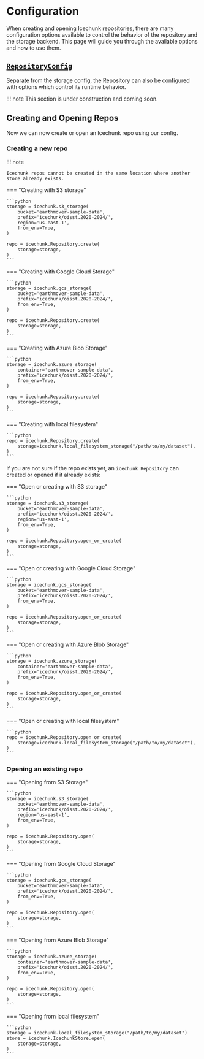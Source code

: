 # Configuration

When creating and opening Icechunk repositories, there are many configuration options available to control the behavior of the repository and the storage backend. This page will guide you through the available options and how to use them.

## [`RepositoryConfig`](./reference.md#icechunk.RepositoryConfig)

Separate from the storage config, the Repository can also be configured with options which control its runtime behavior.

!!! note
    This section is under construction and coming soon.

## Creating and Opening Repos

Now we can now create or open an Icechunk repo using our config.

### Creating a new repo

!!! note

    Icechunk repos cannot be created in the same location where another store already exists.

=== "Creating with S3 storage"

    ```python
    storage = icechunk.s3_storage(
        bucket='earthmover-sample-data',
        prefix='icechunk/oisst.2020-2024/',
        region='us-east-1',
        from_env=True,
    )

    repo = icechunk.Repository.create(
        storage=storage,
    )
    ```

=== "Creating with Google Cloud Storage"

    ```python
    storage = icechunk.gcs_storage(
        bucket='earthmover-sample-data',
        prefix='icechunk/oisst.2020-2024/',
        from_env=True,
    )

    repo = icechunk.Repository.create(
        storage=storage,
    )
    ```

=== "Creating with Azure Blob Storage"

    ```python
    storage = icechunk.azure_storage(
        container='earthmover-sample-data',
        prefix='icechunk/oisst.2020-2024/',
        from_env=True,
    )

    repo = icechunk.Repository.create(
        storage=storage,
    )
    ```

=== "Creating with local filesystem"

    ```python
    repo = icechunk.Repository.create(
        storage=icechunk.local_filesystem_storage("/path/to/my/dataset"),
    )
    ```

If you are not sure if the repo exists yet, an `icechunk Repository` can created or opened if it already exists:

=== "Open or creating with S3 storage"

    ```python
    storage = icechunk.s3_storage(
        bucket='earthmover-sample-data',
        prefix='icechunk/oisst.2020-2024/',
        region='us-east-1',
        from_env=True,
    )

    repo = icechunk.Repository.open_or_create(
        storage=storage,
    )
    ```

=== "Open or creating with Google Cloud Storage"

    ```python
    storage = icechunk.gcs_storage(
        bucket='earthmover-sample-data',
        prefix='icechunk/oisst.2020-2024/',
        from_env=True,
    )

    repo = icechunk.Repository.open_or_create(
        storage=storage,
    )
    ```

=== "Open or creating with Azure Blob Storage"

    ```python
    storage = icechunk.azure_storage(
        container='earthmover-sample-data',
        prefix='icechunk/oisst.2020-2024/',
        from_env=True,
    )

    repo = icechunk.Repository.open_or_create(
        storage=storage,
    )
    ```

=== "Open or creating with local filesystem"

    ```python
    repo = icechunk.Repository.open_or_create(
        storage=icechunk.local_filesystem_storage("/path/to/my/dataset"),
    )
    ```

### Opening an existing repo

=== "Opening from S3 Storage"

    ```python
    storage = icechunk.s3_storage(
        bucket='earthmover-sample-data',
        prefix='icechunk/oisst.2020-2024/',
        region='us-east-1',
        from_env=True,
    )

    repo = icechunk.Repository.open(
        storage=storage,
    )
    ```

=== "Opening from Google Cloud Storage"

    ```python
    storage = icechunk.gcs_storage(
        bucket='earthmover-sample-data',
        prefix='icechunk/oisst.2020-2024/',
        from_env=True,
    )

    repo = icechunk.Repository.open(
        storage=storage,
    )
    ```

=== "Opening from Azure Blob Storage"

    ```python
    storage = icechunk.azure_storage(
        container='earthmover-sample-data',
        prefix='icechunk/oisst.2020-2024/',
        from_env=True,
    )

    repo = icechunk.Repository.open(
        storage=storage,
    )
    ```

=== "Opening from local filesystem"

    ```python
    storage = icechunk.local_filesystem_storage("/path/to/my/dataset")
    store = icechunk.IcechunkStore.open(
        storage=storage,
    )
    ```
